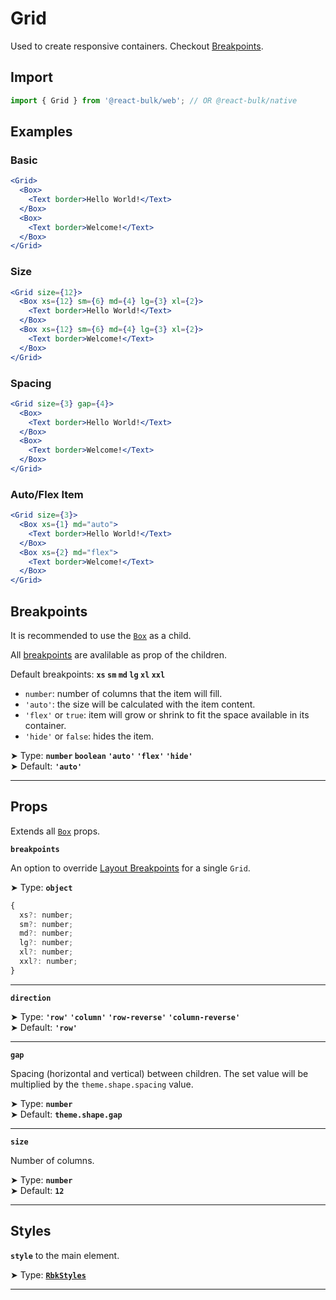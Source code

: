 # Grid

Used to create responsive containers. Checkout [Breakpoints](/docs/layout/breakpoints).

## Import

```jsx
import { Grid } from '@react-bulk/web'; // OR @react-bulk/native
```

## Examples

### Basic

```jsx live
<Grid>
  <Box>
    <Text border>Hello World!</Text>
  </Box>
  <Box>
    <Text border>Welcome!</Text>
  </Box>
</Grid>
```

### Size

```jsx live
<Grid size={12}>
  <Box xs={12} sm={6} md={4} lg={3} xl={2}>
    <Text border>Hello World!</Text>
  </Box>
  <Box xs={12} sm={6} md={4} lg={3} xl={2}>
    <Text border>Welcome!</Text>
  </Box>
</Grid>
```

### Spacing

```jsx live
<Grid size={3} gap={4}>
  <Box>
    <Text border>Hello World!</Text>
  </Box>
  <Box>
    <Text border>Welcome!</Text>
  </Box>
</Grid>
```

### Auto/Flex Item

```jsx live
<Grid size={3}>
  <Box xs={1} md="auto">
    <Text border>Hello World!</Text>
  </Box>
  <Box xs={2} md="flex">
    <Text border>Welcome!</Text>
  </Box>
</Grid>
```

## Breakpoints

It is recommended to use the [`Box`](/docs/components/box) as a child.

All [breakpoints](/docs/layout/breakpoints) are avalilable as prop of the children.

Default breakpoints: **`xs` `sm` `md` `lg` `xl` `xxl`**

- `number`: number of columns that the item will fill.
- `'auto'`: the size will be calculated with the item content.
- `'flex'` or `true`: item will grow or shrink to fit the space available in its container.
- `'hide'` or `false`: hides the item.

➤ Type: **`number` `boolean` `'auto'` `'flex'` `'hide'`** <br/>
➤ Default: **`'auto'`** <br/>

---

## Props

Extends all [`Box`](/docs/components/box#props) props.

**`breakpoints`**

An option to override [Layout Breakpoints](/docs/layout/breakpoints/#default) for a single `Grid`.

➤ Type: **`object`** <br/>

```js
{
  xs?: number;
  sm?: number;
  md?: number;
  lg?: number;
  xl?: number;
  xxl?: number;
}
```

---

**`direction`**

➤ Type: **`'row'` `'column'` `'row-reverse'` `'column-reverse'`** <br/>
➤ Default: **`'row'`** <br/>

---

**`gap`**

Spacing (horizontal and vertical) between children. The set value will be multiplied by the `theme.shape.spacing` value.

➤ Type: **`number`** <br/>
➤ Default: **`theme.shape.gap`** <br/>

---

**`size`**

Number of columns.

➤ Type: **`number`** <br/>
➤ Default: **`12`** <br/>

---

## Styles

**`style`** to the main element.

➤ Type: **[`RbkStyles`](/docs/type-reference/rbk-styles)** <br/>

---
